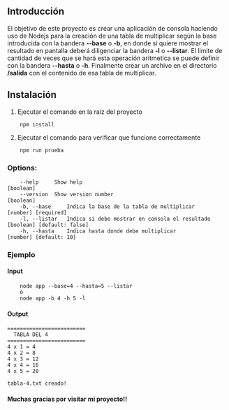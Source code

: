 ## Introducción

El objetivo de este proyecto es crear una aplicación de consola haciendo uso de Nodejs para 
la creación de una tabla de multiplicar según la base introducida con la
bandera **--base** o **-b**, en donde si quiere mostrar el resultado en pantalla deberá
diligenciar la bandera **-l** o **--listar**. El limite de cantidad de veces que se hará
esta operación aritmetica se puede definir con la bandera **--hasta** o **-h**. 
Finalmente crear un archivo en el directorio **/salida** con el contenido de esa tabla de multiplicar.

## Instalación
1. Ejecutar el comando en la raiz del proyecto
```
    npm install
```

2. Ejecutar el comando para verificar que funcione correctamente
```
    npm run prueba
```

### Options:
```
    --help     Show help                                            [boolean]
    --version  Show version number                                  [boolean]
    -b, --base     Indica la base de la tabla de multiplicar        [number] [required]
    -l, --listar   Indica si debe mostrar en consola el resultado   [boolean] [default: false]
    -h, --hasta    Indica hasta donde debe multiplicar              [number] [default: 10]
```

### Ejemplo
#### **Input**
```
    node app --base=4 --hasta=5 --listar
    ó
    node app -b 4 -h 5 -l 
```
#### **Output**
```
=========================
  TABLA DEL 4
=========================
4 x 1 = 4
4 x 2 = 8
4 x 3 = 12
4 x 4 = 16
4 x 5 = 20

tabla-4.txt creado!
```


#### Muchas gracias por visitar mi proyecto!!